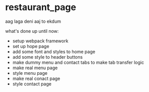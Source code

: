 # restaurant_page

aag laga deni aaj to ekdum


what's done up until now:
- setup webpack framework
- set up hope page
- add some font and styles to home page
- add some style to header buttons
- make dummy menu and contact tabs to make tab transfer logic
- make real menu page
- style menu page
- make real conact page
- style contact page